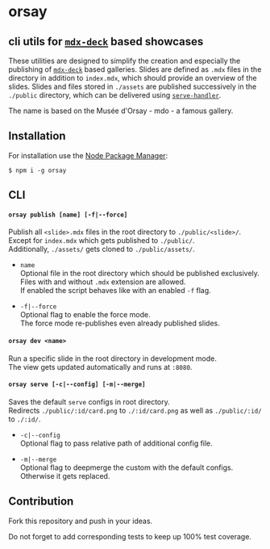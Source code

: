 # orsay
## cli utils for [`mdx-deck`][mdx] based showcases

These utilities are designed to simplify the creation and especially the publishing of [`mdx-deck`][mdx] based galleries. Slides are defined as `.mdx` files in the directory in addition to `index.mdx`, which should provide an overview of the slides. Slides and files stored in `./assets` are published successively in the `./public` directory, which can be delivered using [`serve-handler`][servehandler].

The name is based on the Musée d'Orsay - mdo - a famous gallery.

## Installation
For installation use the [Node Package Manager][npm]:
```
$ npm i -g orsay
```

## CLI
#### `orsay publish [name] [-f|--force]`
Publish all `<slide>.mdx` files in the root directory to `./public/<slide>/`.  
Except for `index.mdx` which gets published to `./public/`.  
Additionally, `./assets/` gets cloned to `./public/assets/`.

- `name`  
Optional file in the root directory which should be published exclusively.   
Files with and without `.mdx` extension are allowed.  
If enabled the script behaves like with an enabled `-f` flag.

- `-f|--force`  
Optional flag to enable the force mode.  
The force mode re-publishes even already published slides.


#### `orsay dev <name>`
Run a specific slide in the root directory in development mode.  
The view gets updated automatically and runs at `:8080`.


#### `orsay serve [-c|--config] [-m|--merge]`
Saves the default `serve` configs in root directory.  
Redirects `./public/:id/card.png` to `./:id/card.png` as well as `./public/:id/` to `./:id/`.

- `-c|--config`  
Optional flag to pass relative path of additional config file.  

- `-m|--merge`  
Optional flag to deepmerge the custom with the default configs.  
Otherwise it gets replaced.


## Contribution
Fork this repository and push in your ideas.

Do not forget to add corresponding tests to keep up 100% test coverage.

[npm]: https://github.com/npm/npm
[mdx]: https://github.com/jxnblk/mdx-deck
[servehandler]: https://github.com/zeit/serve-handler
